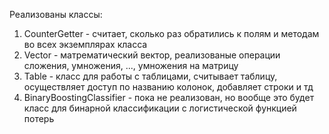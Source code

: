 Реализованы классы:
  1) CounterGetter - считает, сколько раз обратились к полям и методам во всех экземплярах класса
  2) Vector - матрематический вектор, реализованые операции сложения, умножения, ..., умножения на матрицу
  3) Table - класс для работы с таблицами, считывает таблицу, осуществляет доступ по названию колонок, добавляет строки и тд
  4) BinaryBoostingClassifier - пока не реализован, но вообще это будет класс для бинарной классификации с логистической функцией потерь
